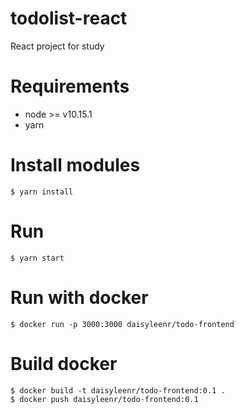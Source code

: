 # todolist-react

React project for study

# Requirements

- node >= v10.15.1
- yarn

# Install modules

```
$ yarn install
```

# Run

```
$ yarn start
```

# Run with docker

```
$ docker run -p 3000:3000 daisyleenr/todo-frontend
```

# Build docker

```
$ docker build -t daisyleenr/todo-frontend:0.1 .
$ docker push daisyleenr/todo-frontend:0.1
```
